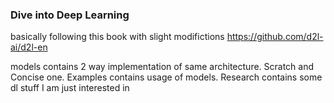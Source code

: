 ### Dive into Deep Learning

basically following this book with slight modifictions https://github.com/d2l-ai/d2l-en

models contains 2 way implementation of same architecture. Scratch and Concise one. Examples contains usage of models. Research contains some dl stuff I am just interested in